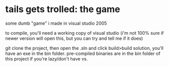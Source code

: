 # tails gets trolled: the game
some dumb "game" i made in visual studio 2005

to compile, you'll need a working copy of visual studio (i'm not 100% sure if newer version will open this, but you can try and tell me if it does)

git clone the project, then open the .sln and click build>build solution, you'll have an exe in the bin folder. pre-compiled binaries are in the bin folder of this project if you're lazy/don't have vs.
